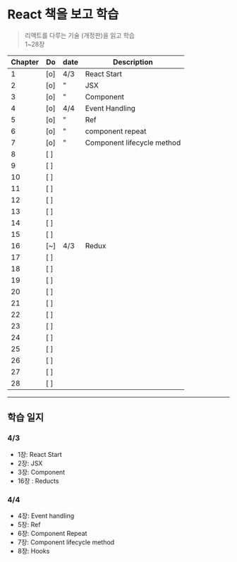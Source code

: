 # React 책을 보고 학습

> 리액트를 다루는 기술 (개정판)을 읽고 학습 <br/>
> 1~28장

| Chapter | Do  | date | Description                |
| ------- | --- | ---- | -------------------------- |
| 1       | [o] | 4/3  | React Start                |
| 2       | [o] | "    | JSX                        |
| 3       | [o] | "    | Component                  |
| 4       | [o] | 4/4  | Event Handling             |
| 5       | [o] | "    | Ref                        |
| 6       | [o] | "    | component repeat           |
| 7       | [o] | "    | Component lifecycle method |
| 8       | [ ] |      |                            |
| 9       | [ ] |      |                            |
| 10      | [ ] |      |                            |
| 11      | [ ] |      |                            |
| 12      | [ ] |      |                            |
| 13      | [ ] |      |                            |
| 14      | [ ] |      |                            |
| 15      | [ ] |      |                            |
| 16      | [~] | 4/3  | Redux                      |
| 17      | [ ] |      |                            |
| 18      | [ ] |      |                            |
| 19      | [ ] |      |                            |
| 20      | [ ] |      |                            |
| 21      | [ ] |      |                            |
| 22      | [ ] |      |                            |
| 23      | [ ] |      |                            |
| 24      | [ ] |      |                            |
| 25      | [ ] |      |                            |
| 26      | [ ] |      |                            |
| 27      | [ ] |      |                            |
| 28      | [ ] |      |                            |

---

## 학습 일지

### 4/3

- 1장: React Start
- 2장: JSX
- 3장: Component
- 16장 : Reducts

### 4/4

- 4장: Event handling
- 5장: Ref
- 6장: Component Repeat
- 7장: Component lifecycle method
- 8장: Hooks
